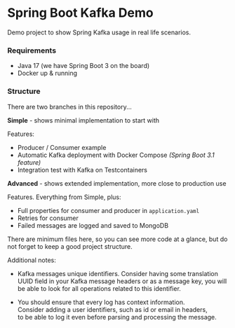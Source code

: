 # Spring Boot Kafka Demo

Demo project to show Spring Kafka usage in real life scenarios.

### Requirements
* Java 17 (we have Spring Boot 3 on the board)
* Docker up & running

### Structure

There are two branches in this repository...

**Simple** - shows minimal implementation to start with

Features:

- Producer / Consumer example
- Automatic Kafka deployment with Docker Compose *(Spring Boot 3.1 feature)*
- Integration test with Kafka on Testcontainers

**Advanced** - shows extended implementation, more close to production use

Features. Everything from Simple, plus:
- Full properties for consumer and producer in `application.yaml`
- Retries for consumer
- Failed messages are logged and saved to MongoDB

There are minimum files here, so you can see more code at a glance, 
but do not forget to keep a good project structure.

Additional notes:

- Kafka messages unique identifiers.
  Consider having some translation UUID field in your Kafka message headers or as a message key, 
  you will be able to look for all operations related to this identifier.

- You should ensure that every log has context information.  
  Consider adding a user identifiers, such as id or email in headers,  
  to be able to log it even before parsing and processing the message.
